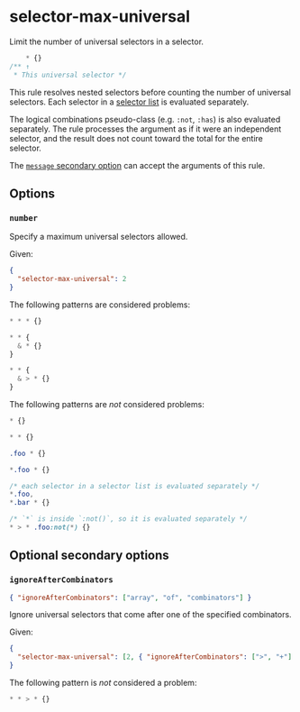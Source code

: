 # selector-max-universal

Limit the number of universal selectors in a selector.

<!-- prettier-ignore -->
```css
    * {}
/** ↑
 * This universal selector */
```

This rule resolves nested selectors before counting the number of universal selectors. Each selector in a [selector list](https://www.w3.org/TR/selectors4/#selector-list) is evaluated separately.

The logical combinations pseudo-class (e.g. `:not`, `:has`) is also evaluated separately. The rule processes the argument as if it were an independent selector, and the result does not count toward the total for the entire selector.

The [`message` secondary option](../../../docs/user-guide/configure.md#message) can accept the arguments of this rule.

## Options

### `number`

Specify a maximum universal selectors allowed.

Given:

```json
{
  "selector-max-universal": 2
}
```

The following patterns are considered problems:

<!-- prettier-ignore -->
```css
* * * {}
```

<!-- prettier-ignore -->
```css
* * {
  & * {}
}
```

<!-- prettier-ignore -->
```css
* * {
  & > * {}
}
```

The following patterns are _not_ considered problems:

<!-- prettier-ignore -->
```css
* {}
```

<!-- prettier-ignore -->
```css
* * {}
```

<!-- prettier-ignore -->
```css
.foo * {}
```

<!-- prettier-ignore -->
```css
*.foo * {}
```

<!-- prettier-ignore -->
```css
/* each selector in a selector list is evaluated separately */
*.foo,
*.bar * {}
```

<!-- prettier-ignore -->
```css
/* `*` is inside `:not()`, so it is evaluated separately */
* > * .foo:not(*) {}
```

## Optional secondary options

### `ignoreAfterCombinators`

```json
{ "ignoreAfterCombinators": ["array", "of", "combinators"] }
```

Ignore universal selectors that come after one of the specified combinators.

Given:

```json
{
  "selector-max-universal": [2, { "ignoreAfterCombinators": [">", "+"] }]
}
```

The following pattern is _not_ considered a problem:

<!-- prettier-ignore -->
```css
* * > * {}
```

